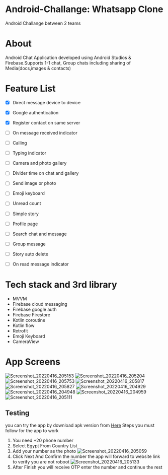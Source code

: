 # Android-Challange: Whatsapp Clone
Android Challange between 2 teams 

# About
Android Chat Application developed using Android Studios & Firebase.Supports 1-1 chat,
Group chats including sharing of Media(docs,images & contacts)

# Feature List
- [x] Direct message device to device
- [x] Google authentication
- [x] Register contact on same server
- [ ] On message received indicator
- [ ] Calling
- [ ] Typing indicator
- [ ] Camera and photo gallery
- [ ] Divider time on chat and gallery
- [ ] Send image or photo
- [ ] Emoji keyboard 
- [ ] Unread count
- [ ] Simple story
- [ ] Profile page
- [ ] Search chat and message
- [ ] Group message
- [ ] Story auto delete
- [ ] On read message indicator


# Tech stack and 3rd library
- MVVM 
- Firebase cloud messaging 
- Firebase google auth 
- Firebase Firestore
- Kotlin coroutine 
- Kotlin flow 
- Retrofit
- Emoji Keyboard 
- CameraView

# App Screens

![Screenshot_20220416_205153](https://user-images.githubusercontent.com/61670426/163688353-8ee9e510-3d25-4287-a2a9-fedde02ec7bf.png)
![Screenshot_20220416_205204](https://user-images.githubusercontent.com/61670426/163688355-774093f6-7125-4987-8eef-4731059c5864.png)
![Screenshot_20220416_205753](https://user-images.githubusercontent.com/61670426/163688358-6f5fd18d-f56a-4930-935d-1ce8e94803fc.png)
![Screenshot_20220416_205817](https://user-images.githubusercontent.com/61670426/163688359-64fc6298-52ea-4091-b6c1-29a15de4442c.png)
![Screenshot_20220416_205827](https://user-images.githubusercontent.com/61670426/163688360-daddf194-698a-4c4b-b680-21ab9e99eb2d.png)
![Screenshot_20220416_204929](https://user-images.githubusercontent.com/61670426/163688363-96796f29-835d-4cdc-add4-4dc6ff1a4beb.png)
![Screenshot_20220416_204948](https://user-images.githubusercontent.com/61670426/163688366-16622e11-32da-4298-bda9-580503beb58a.png)
![Screenshot_20220416_204959](https://user-images.githubusercontent.com/61670426/163688367-35c18e7d-f80f-44cb-88e6-c4b64e7f29b4.png)
![Screenshot_20220416_205111](https://user-images.githubusercontent.com/61670426/163688368-aee617f3-3d99-401a-8250-a6e7cf82be4b.png)

## Testing
you can try the app by download apk version from [Here](https://drive.google.com/file/d/1XBqtPGEI_ezRU3nyjUPHqVUNZqlBfETq/view?usp=sharing)
Steps you must follow for the app to work 
1. You need +20 phone number 
2. Select Egypt From Country List
3. Add your number as the photo ![Screenshot_20220416_205059](https://user-images.githubusercontent.com/61670426/163688818-415038ae-bae4-4015-83c9-e197b2fa639f.png)
4. Click Next And Confirm the number the app will forward to website link to verify you are not roboot ![Screenshot_20220416_205133](https://user-images.githubusercontent.com/61670426/163688779-5c970560-c375-4f31-a7c9-0ade3338d231.png)
5. After Finish you will receive OTP enter the number and continue the rest
